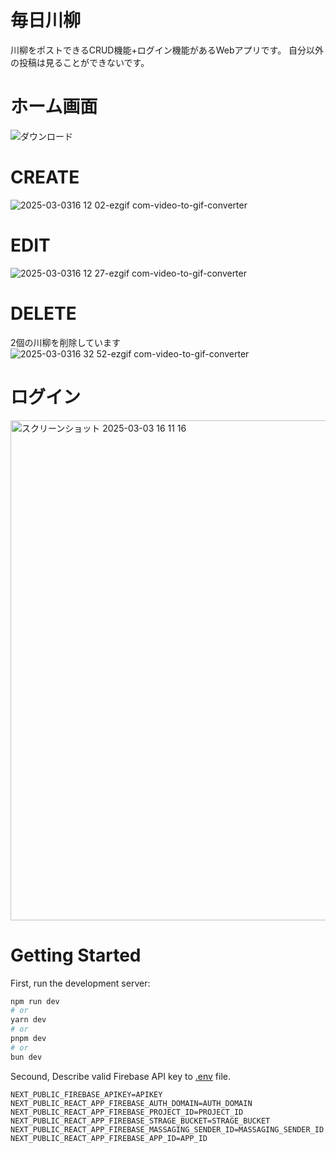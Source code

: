 # 毎日川柳
川柳をポストできるCRUD機能+ログイン機能があるWebアプリです。
自分以外の投稿は見ることができないです。

# ホーム画面
![ダウンロード](https://github.com/user-attachments/assets/bd7202d0-399d-400e-8a80-039eb8b33791)

# CREATE
![2025-03-0316 12 02-ezgif com-video-to-gif-converter](https://github.com/user-attachments/assets/23a13c83-30ff-4d17-9a31-4f585b750009)

# EDIT
![2025-03-0316 12 27-ezgif com-video-to-gif-converter](https://github.com/user-attachments/assets/159f5e07-9574-4d72-8724-34b648f68aee)

# DELETE
2個の川柳を削除しています\
![2025-03-0316 32 52-ezgif com-video-to-gif-converter](https://github.com/user-attachments/assets/597bff63-0b20-4e66-9823-b34f8d3232a9)

# ログイン
<img width="800" alt="スクリーンショット 2025-03-03 16 11 16" src="https://github.com/user-attachments/assets/ae194d37-e179-4dc7-8f2a-acc2dc4ecf9a" />



# Getting Started
First, run the development server:
```bash
npm run dev
# or
yarn dev
# or
pnpm dev
# or
bun dev
```

Secound, Describe valid Firebase API key to [.env](https://github.com/omuomuMG/book-archive/blob/main/.env) file.
```
NEXT_PUBLIC_FIREBASE_APIKEY=APIKEY
NEXT_PUBLIC_REACT_APP_FIREBASE_AUTH_DOMAIN=AUTH_DOMAIN
NEXT_PUBLIC_REACT_APP_FIREBASE_PROJECT_ID=PROJECT_ID
NEXT_PUBLIC_REACT_APP_FIREBASE_STRAGE_BUCKET=STRAGE_BUCKET
NEXT_PUBLIC_REACT_APP_FIREBASE_MASSAGING_SENDER_ID=MASSAGING_SENDER_ID
NEXT_PUBLIC_REACT_APP_FIREBASE_APP_ID=APP_ID
```
